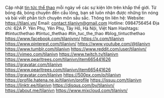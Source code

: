 Cập nhật <a href="https://tilani.vn/">tin tức thể thao</a>  mỗi ngày về các sự kiện lớn trên khắp thế giới. Từ bóng đá, bóng chuyền đến cầu lông, bạn sẽ luôn nhận được những tin nóng và bài viết phân tích chuyên môn sâu sắc.
Thông tin liên hệ:
Website: <a href="https://tilani.vn/">https://tilani.vn/</a> 
Email: contact.tilanivn@gmail.com
Hotline: 0984756454
Địa chỉ: 62A P. Yên Phụ, Yên Phụ, Tây Hồ, Hà Nội, Việt Nam
Hashtags: #tintucthethao #tintuc_thethao #tin_tuc_the_thao #blog_tintucthethao
<a href="https://www.facebook.com/tilanivnn/">https://www.facebook.com/tilanivnn/</a>
<a href="https://x.com/tilanivn">https://x.com/tilanivn</a>
<a href="https://www.pinterest.com/tilanivn/">https://www.pinterest.com/tilanivn/</a>
<a href="https://www.youtube.com/@tilanivn">https://www.youtube.com/@tilanivn</a>
<a href="https://www.tumblr.com/tilanivn">https://www.tumblr.com/tilanivn</a>
<a href="https://www.reddit.com/user/tilanivn/">https://www.reddit.com/user/tilanivn/</a>
<a href="https://vimeo.com/tilanivn">https://vimeo.com/tilanivn</a>
<a href="https://www.twitch.tv/tilanivn">https://www.twitch.tv/tilanivn</a>
<a href="https://www.pearltrees.com/tilanivn/item665441626">https://www.pearltrees.com/tilanivn/item665441626</a>
<a href="https://gravatar.com/tilanivn">https://gravatar.com/tilanivn</a>
https://www.pearltrees.com/tilanivn/item665441626
https://gravatar.com/tilanivn
https://500px.com/p/tilanivn
https://profile.hatena.ne.jp/tilanivn/profile
https://issuu.com/tilanivn
https://linktr.ee/tilanivn
https://disqus.com/by/tilanivn/
https://about.me/tilanivn
https://www.mixcloud.com/tilanivn/